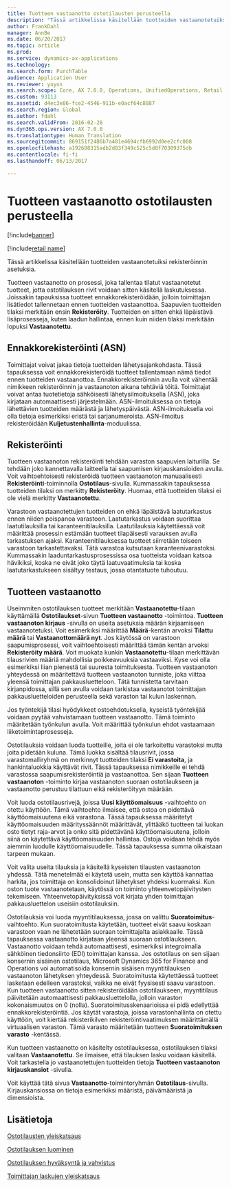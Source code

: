 ```yaml
---
title: Tuotteen vastaanotto ostotilausten perusteella
description: "Tässä artikkelissa käsitellään tuotteiden vastaanotetuiksi rekisteröinnin asetuksia."
author: FrankDahl
manager: AnnBe
ms.date: 06/20/2017
ms.topic: article
ms.prod: 
ms.service: dynamics-ax-applications
ms.technology: 
ms.search.form: PurchTable
audience: Application User
ms.reviewer: yuyus
ms.search.scope: Core, AX 7.0.0, Operations, UnifiedOperations, Retail
ms.custom: 93113
ms.assetid: d4ec3e86-fce2-4546-911b-e0acf64c8887
ms.search.region: Global
ms.author: fdahl
ms.search.validFrom: 2016-02-28
ms.dyn365.ops.version: AX 7.0.0
ms.translationtype: Human Translation
ms.sourcegitcommit: 869151f2486b7a481e4694cfb6992d0ee2cfc008
ms.openlocfilehash: a192688315adb2d83f349c525c5d8f70309375db
ms.contentlocale: fi-fi
ms.lasthandoff: 06/13/2017

---
```


# <a name="product-receipt-against-purchase-orders"></a>Tuotteen vastaanotto ostotilausten perusteella

[!include[banner](../includes/banner.md)]

[!include[retail name](../includes/retail-name.md)]


Tässä artikkelissa käsitellään tuotteiden vastaanotetuiksi rekisteröinnin asetuksia.

Tuotteen vastaanotto on prosessi, joka tallentaa tilatut vastaanotetut tuotteet, jotta ostotilauksen rivit voidaan sitten käsitellä laskutuksessa. Joissakin tapauksissa tuotteet ennakkorekisteröidään, jolloin toimittajan lisätiedot tallennetaan ennen tuotteiden vastaanottoa. Saapuvien tuotteiden tilaksi merkitään ensin **Rekisteröity**. Tuotteiden on sitten ehkä läpäistävä lisäprosesseja, kuten laadun hallintaa, ennen kuin niiden tilaksi merkitään lopuksi **Vastaanotettu**.

## <a name="preregistration-asn"></a>Ennakkorekisteröinti (ASN)
Toimittajat voivat jakaa tietoja tuotteiden lähetysajankohdasta. Tässä tapauksessa voit ennakkorekisteröidä tuotteet tallentamaan nämä tiedot ennen tuotteiden vastaanottoa. Ennakkorekisteröinnin avulla voit vähentää nimikkeen rekisteröinnin ja vastaanoton aikana tehtäviä töitä. Toimittajat voivat antaa tuotetietoja sähköisesti lähetysilmoituksella (ASN), joka kirjataan automaattisesti järjestelmään. ASN-ilmoituksessa on tietoja lähettävien tuotteiden määrästä ja lähetyspäivästä. ASN-ilmoituksella voi olla tietoja esimerkiksi eristä tai sarjanumeroista. ASN-ilmoitus rekisteröidään **Kuljetustenhallinta**-moduulissa.

## <a name="registration"></a>Rekisteröinti
Tuotteen vastaanoton rekisteröinti tehdään varaston saapuvien laiturilla. Se tehdään joko kannettavalla laitteella tai saapumisen kirjauskansioiden avulla. Voit vaihtoehtoisesti rekisteröidä tuotteen vastaanoton manuaalisesti **Rekisteröinti**-toiminnolla **Ostotilaus**-sivulla. Kummassakin tapauksessa tuotteiden tilaksi on merkitty **Rekisteröity**. Huomaa, että tuotteiden tilaksi ei ole vielä merkitty **Vastaanotettu**.  

Varastoon vastaanotettujen tuotteiden on ehkä läpäistävä laatutarkastus ennen niiden poispanoa varastoon. Laatutarkastus voidaan suorittaa laatutilauksilla tai karanteenitilauksilla. Laatutilauksia käytettäessä voit määrittää prosessin estämään tuotteet tilapäisesti varauksen avulla tarkastuksen ajaksi. Karanteenitilauksessa tuotteet siirretään toiseen varastoon tarkastettavaksi. Tätä varastoa kutsutaan karanteenivarastoksi. Kummassakin laaduntarkastusprosessissa osa tuotteista voidaan katsoa hävikiksi, koska ne eivät joko täytä laatuvaatimuksia tai koska laatutarkastukseen sisältyy testaus, jossa otantatuote tuhoutuu.

## <a name="product-receipt"></a>Tuotteen vastaanotto
Useimmiten ostotilauksen tuotteet merkitään **Vastaanotettu**-tilaan käyttämällä **Ostotilaukset**-sivun **Tuotteen vastaanotto** -toimintoa. **Tuotteen vastaanoton kirjaus** -sivulla on useita asetuksia määrän kirjaamiseen vastaanotetuksi. Voit esimerkiksi määrittää **Määrä**-kentän arvoksi **Tilattu määrä** tai **Vastaanottomäärä nyt**. Jos käytössä on varastoon saapumisprosessi, voit vaihtoehtoisesti määrittää tämän kentän arvoksi **Rekisteröity määrä**. Voit muokata kunkin **Vastaanotettu**-tilaan merkittävän tilausrivien määriä mahdollisia poikkeavuuksia vastaaviksi. Kyse voi olla esimerkiksi liian pienestä tai suuresta toimituksesta. Tuotteen vastaanoton yhteydessä on määritettävä tuotteen vastaanoton tunniste, joka viittaa yleensä toimittajan pakkausluetteloon. Tätä tunnistetta tarvitaan kirjanpidossa, sillä sen avulla voidaan tarkistaa vastaanotot toimittajan pakkausluetteloiden perusteella sekä varaston tai kulun laskennan.  

Jos työntekijä tilasi hyödykkeet ostoehdotuksella, kyseistä työntekijää voidaan pyytää vahvistamaan tuotteen vastaanotto. Tämä toiminto määritetään työnkulun avulla. Voit määrittää työnkulun ehdot vastaamaan liiketoimintaprosesseja.  

Ostotilauksia voidaan luoda tuotteille, joita ei ole tarkoitettu varastoksi mutta joita pidetään kuluna. Tämä luokka sisältää tilausrivit, jossa varastomalliryhmä on merkinnyt tuotteiden tilaksi **Ei varastoita**, ja hankintaluokkia käyttävät rivit. Tässä tapauksessa nimikkeille ei tehdä varastossa saapumisrekisteröintiä ja vastaanottoa. Sen sijaan **Tuotteen vastaanoton** -toiminto kirjaa vastaanoton suoraan ostotilaukseen ja vastaanotto perustuu tilattuun eikä rekisteröityyn määrään.  

Voit luoda ostotilausrivejä, joissa **Uusi käyttöomaisuus** -vaihtoehto on otettu käyttöön. Tämä vaihtoehto ilmaisee, että ostoa on pidettävä käyttöomaisuutena eikä varastona. Tässä tapauksessa määritetyt käyttöomaisuuden määrityssäännöt määrittävät, ylittääkö tuotteen tai luokan osto tietyt raja-arvot ja onko sitä pidettävänä käyttöomaisuutena, jolloin siinä on käytettävä käyttöomaisuuden hallintaa. Ostoja voidaan tehdä myös aiemmin luodulle käyttöomaisuudelle. Tässä tapauksessa summa oikaistaan tarpeen mukaan.  

Voit valita useita tilauksia ja käsitellä kyseisten tilausten vastaanoton yhdessä. Tätä menetelmää ei käytetä usein, mutta sen käyttöä kannattaa harkita, jos toimittaja on konsolidoinut lähetykset yhdeksi kuormaksi. Kun oston tuote vastaanotetaan, käytössä on toiminto yhteenvetopäivitysten tekemiseen. Yhteenvetopäivityksissä voit kirjata yhden toimittajan pakkausluettelon useisiin ostotilauksiin.  

Ostotilauksia voi luoda myyntitilauksessa, jossa on valittu **Suoratoimitus**-vaihtoehto. Kun suoratoimitusta käytetään, tuotteet eivät saavu koskaan varastoon vaan ne lähetetään suoraan toimittajalta asiakkaalle. Tässä tapauksessa vastaanotto kirjataan yleensä suoraan ostotilaukseen. Vastaanotto voidaan tehdä automaattisesti, esimerkiksi integroimalla sähköinen tiedonsiirto (EDI) toimittajan kanssa. Jos ostotilaus on sen sijaan konsernin sisäinen ostotilaus, Microsoft Dynamics 365 for Finance and Operations voi automatisoida konsernin sisäisen myyntitilauksen vastaanoton lähetyksen yhteydessä. Suoratoimitusta käytettäessä tuotteet lasketaan edelleen varastoksi, vaikka ne eivät fyysisesti saavu varastoon. Kun tuotteen vastaanotto sitten rekisteröidään ostotilaukseen, myyntitilaus päivitetään automaattisesti pakkausluettelolla, jolloin varaston kokonaismuutos on 0 (nolla). Suoratoimitusskenaarioissa ei pidä edellyttää ennakkorekisteröintiä. Jos käytät varastoja, joissa varastonhallinta on otettu käyttöön, voit kiertää rekisterikilven rekisteröintivaatimuksen määrittämällä virtuaalisen varaston. Tämä varasto määritetään tuotteen **Suoratoimituksen varasto** -kentässä. 

Kun tuotteen vastaanotto on käsitelty ostotilauksessa, ostotilauksen tilaksi valitaan **Vastaanotettu**. Se ilmaisee, että tilauksen lasku voidaan käsitellä. Voit tarkastella jo vastaanotettujen tuotteiden tietoja **Tuotteen vastaanoton kirjauskansiot** -sivulla.  

Voit käyttää tätä sivua **Vastaanotto**-toimintoryhmän **Ostotilaus**-sivulla. Kirjauskansiossa on tietoja esimerkiksi määristä, päivämääristä ja dimensioista.

<a name="see-also"></a>Lisätietoja
--------

[Ostotilausten yleiskatsaus](purchase-order-overview.md)

[Ostotilauksen luominen](purchase-order-creation.md)

[Ostotilauksen hyväksyntä ja vahvistus](purchase-order-approval-confirmation.md)

[Toimittajan laskujen yleiskatsaus](/dynamics365/unified-operations/financials/accounts-payable/vendor-invoices-overview)




